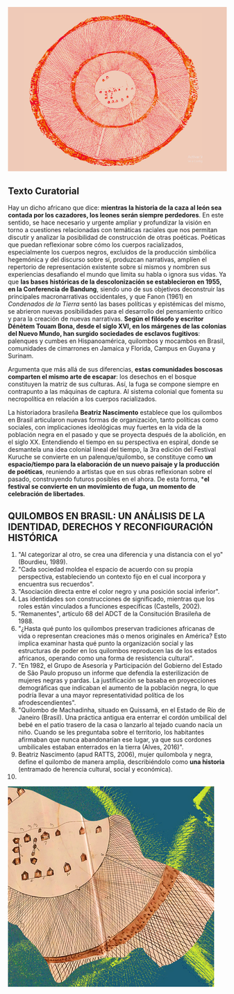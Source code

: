![alt text](img/kuruche2024_1.png)

## Texto Curatorial 

Hay un dicho africano que dice: **mientras la historia de la 
caza al león sea contada por los cazadores, los leones serán 
siempre perdedores**. En este sentido, se hace necesario y 
urgente ampliar y profundizar la visión en torno a cuestiones 
relacionadas con temáticas raciales que nos permitan discutir 
y analizar la posibilidad de construcción de otras poéticas. 
Poéticas que puedan reflexionar sobre cómo los cuerpos 
racializados, especialmente los cuerpos negros, excluidos de 
la producción simbólica hegemónica y del discurso sobre sí, 
produzcan narrativas, amplíen el repertorio de representación 
existente sobre sí mismos y nombren sus experiencias 
desafiando el mundo que limita su habla o ignora sus vidas.
 Ya que **las bases históricas de la descolonización se 
establecieron en 1955, en la Conferencia de Bandung**, siendo 
uno de sus objetivos deconstruir las principales macronarrativas 
occidentales, y que Fanon (1961) en _Condenados de la Tierra_ 
sentó las bases políticas y epistémicas del mismo, se abrieron 
nuevas posibilidades para el desarrollo del pensamiento crítico y para la creación de nuevas narrativas. **Según el filósofo y escritor Dénètem Touam Bona, desde el siglo XVI, en los márgenes de las colonias del Nuevo Mundo, han surgido sociedades de esclavos fugitivos**: palenques y cumbes en Hispanoamérica, quilombos y mocambos en Brasil, comunidades de cimarrones en Jamaica y Florida, Campus en Guyana y Surinam.

Argumenta que más allá de sus diferencias, **estas comunidades
boscosas comparten el mismo arte de escapar**: los desechos
en el bosque constituyen la matriz de sus culturas. Así, la
fuga se compone siempre en contrapunto a las máquinas de
captura. Al sistema colonial que fomenta su necropolítica en
relación a los cuerpos racializados.

La historiadora brasileña **Beatriz Nascimento** establece que los quilombos en Brasil articularon nuevas formas de organización, tanto políticas como sociales, con implicaciones ideológicas muy fuertes en la vida de la población negra en el pasado y que se proyecta después de la abolición, en el siglo XX.
Entendiendo el tiempo en su perspectiva en espiral, donde se
desmantela una idea colonial lineal del tiempo, la 3ra edición
del Festival Kuruche se convierte en un palenque/quilombo, se
constituye como **un espacio/tiempo para la elaboración de un
nuevo paisaje y la producción de poéticas**, reuniendo a artistas
que en sus obras reflexionan sobre el pasado, construyendo
futuros posibles en el ahora. De esta forma, ***el festival
se convierte en un movimiento de fuga, un momento de
celebración de libertades**.

## QUILOMBOS EN BRASIL: UN ANÁLISIS DE LA IDENTIDAD, DERECHOS Y RECONFIGURACIÓN HISTÓRICA

1. "Al categorizar al otro, se crea una diferencia y una distancia con el yo" (Bourdieu, 1989).
2. "Cada sociedad moldea el espacio de acuerdo con su propia perspectiva, estableciendo un contexto fijo en el cual incorpora y encuentra sus recuerdos".
3. "Asociación directa entre el color negro y una posición social inferior".
4. Las identidades son construcciones de significado, mientras que los roles están vinculados a funciones específicas (Castells, 2002).
5. “Remanentes", artículo 68 del ADCT de la Consitución Brasileña de 1988.
6. "¿Hasta qué punto los quilombos preservan tradiciones africanas de vida o representan creaciones más o menos originales en América? Esto implica examinar hasta qué punto la organización social y las estructuras de poder en los quilombos reproducen las de los estados africanos, operando como una forma de resistencia cultural".
7. "En 1982, el Grupo de Asesoría y Participación del Gobierno del Estado de São Paulo propuso un informe que defendía la esterilización de mujeres negras y pardas. La justificación se basaba en proyecciones demográficas que indicaban el aumento de la población negra, lo que podría llevar a una mayor representatividad política de los afrodescendientes".
8. "Quilombo de Machadinha, situado en Quissamã, en el Estado de Río de Janeiro (Brasil). Una práctica antigua era enterrar el cordón umbilical del bebé en el patio trasero de la casa o lanzarlo al tejado cuando nacía un niño. Cuando se les preguntaba sobre el territorio, los habitantes afirmaban que nunca abandonarían ese lugar, ya que sus cordones umbilicales estaban enterrados en la tierra (Alves, 2016)". 
9. Beatriz Nascimento (apud RATTS, 2006), mujer quilombola y negra, define el quilombo de manera amplia, describiéndolo como **una historia** (entramado de herencia cultural, social y económica).
10. 

![alt text](img/kuruche2024_2.png)


## 